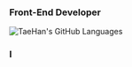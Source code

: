 ### Front-End Developer

![TaeHan's GitHub Languages](https://github-readme-stats.vercel.app/api/top-langs/?username=taehankim-dev&theme=tokyonight&show_icons=true&langs_count=10")

### I
